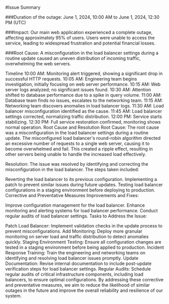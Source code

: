 #Issue Summary

###Duration of the outage:
June 1, 2024, 10:00 AM to June 1, 2024, 12:30 PM (UTC)

###Impact:
Our main web application experienced a complete outage, affecting approximately 95% of users. Users were unable to access the service, leading to widespread frustration and potential financial losses.

###Root Cause:
A misconfiguration in the load balancer settings during a routine update caused an uneven distribution of incoming traffic, overwhelming the web servers.

Timeline
10:00 AM: Monitoring alert triggered, showing a significant drop in successful HTTP requests.
10:05 AM: Engineering team begins investigation, initially focusing on web server performance.
10:15 AM: Web server logs analyzed; no significant issues found.
10:30 AM: Attention shifted to database performance due to a spike in query volume.
11:00 AM: Database team finds no issues, escalates to the networking team.
11:15 AM: Networking team discovers anomalies in load balancer logs.
11:30 AM: Load balancer misconfiguration identified as the cause.
11:45 AM: Load balancer settings corrected, normalizing traffic distribution.
12:00 PM: Service starts stabilizing.
12:30 PM: Full service restoration confirmed, monitoring shows normal operation.
Root Cause and Resolution
Root Cause:
The root cause was a misconfiguration in the load balancer settings during a routine update. The misconfigured load balancer's round-robin algorithm directed an excessive number of requests to a single web server, causing it to become overwhelmed and fail. This created a ripple effect, resulting in other servers being unable to handle the increased load effectively.

Resolution:
The issue was resolved by identifying and correcting the misconfiguration in the load balancer. The steps taken included:

Reverting the load balancer to its previous configuration.
Implementing a patch to prevent similar issues during future updates.
Testing load balancer configurations in a staging environment before deploying to production.
Corrective and Preventative Measures
Improvements and Fixes:

Improve configuration management for the load balancer.
Enhance monitoring and alerting systems for load balancer performance.
Conduct regular audits of load balancer settings.
Tasks to Address the Issue:

Patch Load Balancer: Implement validation checks in the update process to prevent misconfigurations.
Add Monitoring: Deploy more granular monitoring on server load and traffic distribution to detect anomalies quickly.
Staging Environment Testing: Ensure all configuration changes are tested in a staging environment before being applied to production.
Incident Response Training: Train the engineering and networking teams on identifying and resolving load balancer issues promptly.
Update Documentation: Revise internal documentation to include post-update verification steps for load balancer settings.
Regular Audits: Schedule regular audits of critical infrastructure components, including load balancers, to ensure optimal configurations.
By addressing these corrective and preventative measures, we aim to reduce the likelihood of similar outages in the future and improve the overall reliability and resilience of our system.
